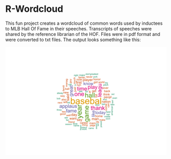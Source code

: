 # R-Wordcloud
This fun project creates a wordcloud of common words used by inductees to MLB Hall Of Fame in their speeches. Transcripts of speeches were shared by the reference librarian of the HOF. Files were in pdf format and were converted to txt files. The output looks something like this:

![wordcloud example](https://github.com/nebulousman/R-Wordcloud/raw/master/wordcloud_example.png)

